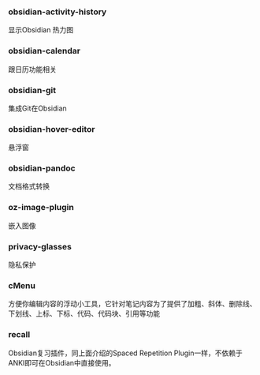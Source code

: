 
### obsidian-activity-history
显示Obsidian 热力图

### obsidian-calendar
跟日历功能相关

### obsidian-git
集成Git在Obsidian

### obsidian-hover-editor
悬浮窗

### obsidian-pandoc
文档格式转换

### oz-image-plugin
嵌入图像

### privacy-glasses
隐私保护

### cMenu
方便你编辑内容的浮动小工具，它针对笔记内容为了提供了加粗、斜体、删除线、下划线、上标、下标、代码、代码块、引用等功能

### recall
Obsidian复习插件，同上面介绍的Spaced Repetition Plugin一样，不依赖于ANKI即可在Obsidian中直接使用。